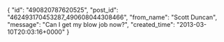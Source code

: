  {
   "id": "490820787620525",
   "post_id": "462493170453287_490608044308466",
   "from_name": "Scott Duncan",
   "message": "Can I get my blow job now?",
   "created_time": "2013-03-10T20:03:16+0000"
 }
